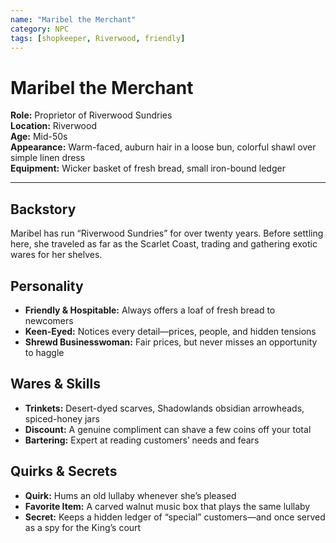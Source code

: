 ```yaml
---
name: "Maribel the Merchant"
category: NPC
tags: [shopkeeper, Riverwood, friendly]
---
```


# Maribel the Merchant

**Role:** Proprietor of Riverwood Sundries  
**Location:** Riverwood  
**Age:** Mid-50s  
**Appearance:** Warm-faced, auburn hair in a loose bun, colorful shawl over simple linen dress  
**Equipment:** Wicker basket of fresh bread, small iron-bound ledger

---

## Backstory

Maribel has run “Riverwood Sundries” for over twenty years. Before settling here, she traveled as far as the Scarlet Coast, trading and gathering exotic wares for her shelves.

## Personality

- **Friendly & Hospitable:** Always offers a loaf of fresh bread to newcomers
- **Keen-Eyed:** Notices every detail—prices, people, and hidden tensions
- **Shrewd Businesswoman:** Fair prices, but never misses an opportunity to haggle

## Wares & Skills

- **Trinkets:** Desert-dyed scarves, Shadowlands obsidian arrowheads, spiced-honey jars
- **Discount:** A genuine compliment can shave a few coins off your total
- **Bartering:** Expert at reading customers’ needs and fears

## Quirks & Secrets

- **Quirk:** Hums an old lullaby whenever she’s pleased
- **Favorite Item:** A carved walnut music box that plays the same lullaby
- **Secret:** Keeps a hidden ledger of “special” customers—and once served as a spy for the King’s court
